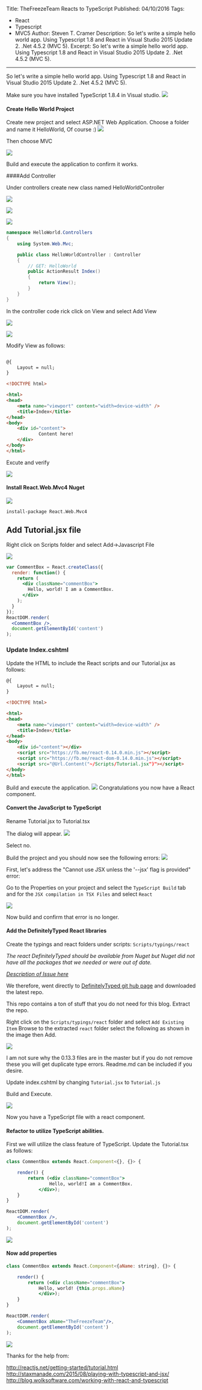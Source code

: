 Title: TheFreezeTeam Reacts to TypeScript
Published: 04/10/2016
Tags: 
  - React 
  - Typescript 
  - MVC5 
Author: Steven T. Cramer
Description: So let's write a simple hello world app.  Using Typescript 1.8 and React in Visual Studio 2015 Update 2. .Net 4.5.2 (MVC 5).
Excerpt: So let's write a simple hello world app.  Using Typescript 1.8 and React in Visual Studio 2015 Update 2. .Net 4.5.2 (MVC 5).
---

So let's write a simple hello world app.  Using Typescript 1.8 and React in Visual Studio 2015 Update 2. .Net 4.5.2 (MVC 5).

Make sure you have installed TypeScript 1.8.4 in Visual studio.
![](/content/images/2016/04/2016-04-09_1405.png)

#### Create Hello World Project
Create new project and select ASP.NET Web Application.
Choose a folder and name it HelloWorld, Of course :) 
![](/content/images/2016/04/2016-04-08_9-30-11.png)

Then choose MVC

![](/content/images/2016/04/2016-04-08_10-01-59.png)

Build and execute the application to confirm it works.

####Add Controller

Under controllers create new class named HelloWorldController

![](/content/images/2016/04/2016-04-09_1421.png)

![](/content/images/2016/04/2016-04-09_1423.png)

![](/content/images/2016/04/2016-04-09_1424.png)
```csharp
namespace HelloWorld.Controllers
{
	using System.Web.Mvc;

	public class HelloWorldController : Controller
	{
		// GET: HelloWorld
		public ActionResult Index()
		{
			return View();
		}
	}
}
```

In the controller code rick click on View and select Add View

![](/content/images/2016/04/2016-04-09_1429.png)

![](/content/images/2016/04/2016-04-09_1430.png)

Modify View as follows:

```html

@{
    Layout = null;
}

<!DOCTYPE html>

<html>
<head>
    <meta name="viewport" content="width=device-width" />
    <title>Index</title>
</head>
<body>
    <div id="content"> 
			Content here!
    </div>
</body>
</html>
```
Excute and verify

![](/content/images/2016/04/2016-04-09_1433.png)

#### Install React.Web.Mvc4 Nuget

![](/content/images/2016/04/2016-04-09_1437.png)

`install-package React.Web.Mvc4`

## Add Tutorial.jsx file

Right click on Scripts folder and select Add->Javascript File

![](/content/images/2016/04/2016-04-09_1448-1.png)

```jsx
var CommentBox = React.createClass({
  render: function() {
    return (
      <div className="commentBox">
        Hello, world! I am a CommentBox.
      </div>
    );
  }
});
ReactDOM.render(
  <CommentBox />,
  document.getElementById('content')
);
```

### Update Index.cshtml

Update the HTML to include the React scripts and our Tutorial.jsx as follows:

```html
@{
	Layout = null;
}

<!DOCTYPE html>

<html>
<head>
	<meta name="viewport" content="width=device-width" />
	<title>Index</title>
</head>
<body>
	<div id="content"></div>
	<script src="https://fb.me/react-0.14.0.min.js"></script>
	<script src="https://fb.me/react-dom-0.14.0.min.js"></script>
	<script src="@Url.Content("~/Scripts/Tutorial.jsx")"></script>
</body>
</html>
```

Build and execute the application.
![](/content/images/2016/04/2016-04-09_1548.png)
Congratulations you now have a React component.

#### Convert the JavaScript to TypeScript

Rename Tutorial.jsx to Tutorial.tsx

The dialog will appear.
![](/content/images/2016/04/2016-04-08_10-15-29.png)

Select no. 

Build the project and you should now see the following errors:
![](/content/images/2016/04/2016-04-09_1510.png)

First, let's address the "Cannot use JSX unless the '--jsx' flag is provided" error:

Go to the Properties on your project and select the `TypeScript Build` tab and for the `JSX compilation in TSX Files` and select `React`

![](/content/images/2016/04/2016-04-09_1514.png)

Now build and confirm that error is no longer.

#### Add the DefinitelyTyped React libraries

Create the typings and react folders under scripts: `Scripts/typings/react`

*The react DefinitelyTyped should be available from Nuget but Nuget did not have all the packages that we needed or were out of date.*

*[Description of Issue here](https://github.com/DefinitelyTyped/NugetAutomation/issues/14)*

We therefore, went directly to [DefinitelyTyped git hub page](https://github.com/DefinitelyTyped/DefinitelyTyped) and downloaded the latest repo.

This repo contains a ton of stuff that you do not need for this blog. Extract the repo. 

Right click on the `Scripts/typings/react` folder and select `Add Existing Item` Browse to the extracted `react` folder select the following as shown in the image then Add.

![](/content/images/2016/04/2016-04-09_1541.png)

I am not sure why the 0.13.3 files are in the master but if you do not remove these you will get duplicate type errors.  Readme.md can be included if you desire.

Update index.cshtml by changing `Tutorial.jsx` to `Tutorial.js`

Build and Execute.

![](/content/images/2016/04/2016-04-09_1548.png)

Now you have a TypeScript file with a react component.

#### Refactor to utilize TypeScript abilities.
First we will utilize the class feature of TypeScript.  Update the Tutorial.tsx as follows:

```jsx
class CommentBox extends React.Component<{}, {}> {

    render() {
        return (<div className="commentBox">
                Hello, world!I am a CommentBox.
            </div>);
    }
}

ReactDOM.render(
    <CommentBox />,
    document.getElementById('content')
);
```
![](/content/images/2016/04/2016-04-09_1616.png)
#### Now add properties

```jsx
class CommentBox extends React.Component<{aName: string}, {}> {

    render() {
        return (<div className="commentBox">
            Hello, world! {this.props.aName}
            </div>);
    }
}

ReactDOM.render(
    <CommentBox aName="TheFreezeTeam"/>,
    document.getElementById('content')
);
```
![](/content/images/2016/04/2016-04-09_1611.png)

Thanks for the help from:

http://reactjs.net/getting-started/tutorial.html
http://staxmanade.com/2015/08/playing-with-typescript-and-jsx/
http://blog.wolksoftware.com/working-with-react-and-typescript

